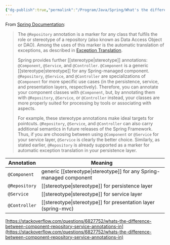 ```yaml
---
{"dg-publish":true,"permalink":"/Program/Java/Spring/What's the difference between @Component, @Repository & @Service annotations in Spring/"}
---
```


From [Spring Documentation](https://docs.spring.io/spring-framework/docs/current/spring-framework-reference/core.html#beans-stereotype-annotations):


> The `@Repository` annotation is a marker for any class that fulfils the role or stereotype of a repository (also known as Data Access Object or DAO). Among the uses of this marker is the automatic translation of exceptions, as described in [Exception Translation](https://docs.spring.io/spring-framework/docs/current/spring-framework-reference/data-access.html#orm-exception-translation).
>
> Spring provides further [[stereotype\|stereotype]]  annotations: `@Component`, `@Service`, and `@Controller`. `@Component` is a generic [[stereotype\|stereotype]] for any Spring-managed component. `@Repository`, `@Service`, and `@Controller` are specializations of `@Component` for more specific use cases (in the persistence, service, and presentation layers, respectively). Therefore, you can annotate your component classes with `@Component`, but, by annotating them with `@Repository`, `@Service`, or `@Controller` instead, your classes are more properly suited for processing by tools or associating with aspects.
>
> For example, these stereotype annotations make ideal targets for pointcuts. `@Repository`, `@Service`, and `@Controller` can also carry additional semantics in future releases of the Spring Framework. Thus, if you are choosing between using `@Component` or `@Service` for your service layer, `@Service` is clearly the better choice. Similarly, as stated earlier, `@Repository` is already supported as a marker for automatic exception translation in your persistence layer.

| Annotation    | Meaning                                             |
| ------------- | --------------------------------------------------- |
| `@Component`  | generic [[stereotype\|stereotype]] for any Spring-managed component |
| `@Repository` |  [[stereotype\|stereotype]]  for persistence layer                    |
| `@Service`    |  [[stereotype\|stereotype]]  for service layer                        |
| `@Controller` |  [[stereotype\|stereotype]]  for presentation layer (spring-mvc)      |

 [https://stackoverflow.com/questions/6827752/whats-the-difference-between-component-repository-service-annotations-in](https://stackoverflow.com/questions/6827752/whats-the-difference-between-component-repository-service-annotations-in)
